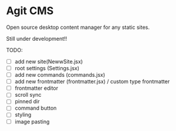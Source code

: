 # Agit CMS

Open source desktop content manager for any static sites.

Still under development!!

TODO:

- [ ] add new site(NewwSite.jsx)
- [ ] root settings (Settings.jsx)
- [ ] add new commands (commands.jsx)
- [ ] add new frontmatter (frontmatter.jsx) / custom type frontmatter
- [ ] frontmatter editor
- [ ] scroll sync
- [ ] pinned dir
- [ ] command button
- [ ] styling
- [ ] image pasting
